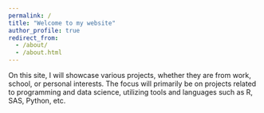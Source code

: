 ```yaml
---
permalink: /
title: "Welcome to my website"
author_profile: true
redirect_from: 
  - /about/
  - /about.html
---
```


On this site, I will showcase various projects, whether they are from work, school, or personal interests. The focus will primarily be on projects related to programming and data science, utilizing tools and languages such as R, SAS, Python, etc.


